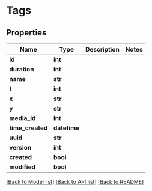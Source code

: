 # Tags

## Properties
Name | Type | Description | Notes
------------ | ------------- | ------------- | -------------
**id** | **int** |  | 
**duration** | **int** |  | 
**name** | **str** |  | 
**t** | **int** |  | 
**x** | **str** |  | 
**y** | **str** |  | 
**media_id** | **int** |  | 
**time_created** | **datetime** |  | 
**uuid** | **str** |  | 
**version** | **int** |  | 
**created** | **bool** |  | 
**modified** | **bool** |  | 

[[Back to Model list]](../README.md#documentation-for-models) [[Back to API list]](../README.md#documentation-for-api-endpoints) [[Back to README]](../README.md)


